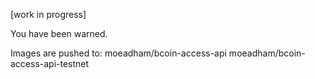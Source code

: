 [work in progress]

You have been warned.

Images are pushed to:
moeadham/bcoin-access-api
moeadham/bcoin-access-api-testnet
